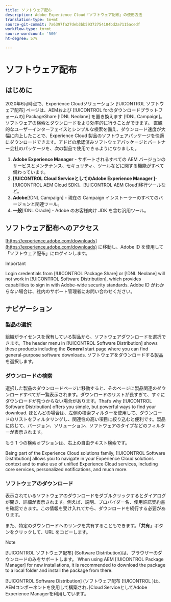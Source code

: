 ```yaml
---
title: ソフトウェア配布
description: Adobe Experience Cloud「ソフトウェア配布」の使用方法
translation-type: tm+mt
source-git-commit: 7a6397fa27deb3bb59372754104bd2a7115acedf
workflow-type: tm+mt
source-wordcount: '500'
ht-degree: 57%

---
```



# ソフトウェア配布

## はじめに

2020年6月時点で、Experience Cloudソリューション [!UICONTROL ソフトウェア配布] ページは、AEMおよび [!UICONTROL forのダウンロードプラットフォームの] PackageShare [!DNL Neolane] を置き換えます [!DNL Campaign]。 ソフトウェアの検索とダウンロードをより効率的に行うことができます。 直観的なユーザーインターフェイスとシンプルな検索を備え、ダウンロード速度が大幅に向上したことで、Experience Cloud 製品のソフトウェアパッケージを快適にダウンロードできます。アドビの承認済みソフトウェアパッケージとパートナー会社のパッケージを、次の製品で使用できるようになりました。

1. **Adobe Experience Manager** - サポートされるすべての AEM バージョンのサービスとメンテナンス、セキュリティ、ツールなどに関する機能がすべて備わっています。
1. **[!UICONTROL Cloud ServiceとしてのAdobe Experience Manager ]**-[!UICONTROL AEM Cloud SDK]、[!UICONTROL AEM Cloud]移行ツールなど。
1. **Adobe**[!DNL Campaign] - 現在の Campaign インストーラーのすべてのバージョンと関連ツール。
1. **一般**[!DNL Oracle] - Adobe のお客様向け JDK を含む汎用ツール。

## ソフトウェア配布へのアクセス

[https://experience.adobe.com/downloads](https://experience.adobe.com/downloads) に移動し、Adobe ID を使用して「ソフトウェア配布」にログインします。

>[!IMPORTANT]
>
>Login credentials from [!UICONTROL Package Share] or [!DNL Neolane] will not work in [!UICONTROL Software Distribution], which provides capabilities to sign in with Adobe-wide security standards. Adobe ID がわからない場合は、社内のサポート管理者にお問い合わせください。

## ナビゲーション

### 製品の選択

組織がライセンスを保有している製品から、ソフトウェアダウンロードを選択できます。The header menu in [!UICONTROL Software Distribution] shows these products including the **General** start page where you can find general-purpose software downloads. ソフトウェアをダウンロードする製品を選択します。

### ダウンロードの検索

選択した製品のダウンロードページに移動すると、そのページに製品関連のダウンロードすべてが一覧表示されます。ダウンロードのリストが長すぎて、すぐにダウンロードが見つからない場合があります。That’s why [!UICONTROL Software Distribution] offers you simple, but powerful ways to find your download. ほとんどの場合は、左側の検索フィルターを使用して、ダウンロードのリストをフィルタリングし、関連性の高い項目に絞り込むと便利です。製品に応じて、バージョン、ソリューション、ソフトウェアのタイプなどのフィルターが表示されます。

もう 1 つの検索オプションは、右上の自由テキスト検索です。

Being part of the Experience Cloud solutions family, [!UICONTROL Software Distribution] allows you to navigate in your Experience Cloud solutions context and to make use of unified Experience Cloud services, including core services, personalized notifications, and much more.

### ソフトウェアのダウンロード

表示されているソフトウェアのダウンロードをダブルクリックするとダイアログが開き、詳細が表示されます。例えば、説明、プロバイダー名、使用許諾契約書を確認できます。この情報を受け入れてから、ダウンロードを続行する必要があります。

また、特定のダウンロードへのリンクを共有することもできます。「**共有**」ボタンをクリックして、URL をコピーします。

>[!NOTE]
>
>[!UICONTROL ソフトウェア配布] (Software Distribution)は、ブラウザーのダウンロードのみをサポートします。 When using AEM [!UICONTROL Package Manager] for new installations, it is recommended to download the package to a local folder and install the package from there.

[!UICONTROL Software Distribution] (ソフトウェア配布 [!UICONTROL )は、AEMコンポーネントを使用して構築され、]Cloud ServiceとしてAdobe Experience Managerを利用しています。